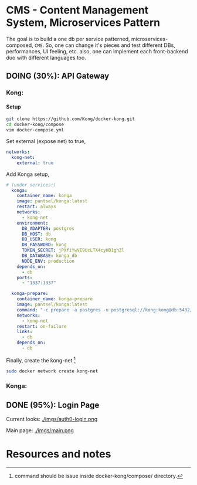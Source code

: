 # CMS - Content Management System, Microservices Pattern

The goal is to build a one db per service patterned, microservices-composed, `CMS`. So, one can change it's pieces and test different DBs, performances, UI feeling, etc. also, one can implement each front-backend duo with different languages too.

## DOING (30%): API Gateway 
### Kong:
#### Setup
``` sh
git clone https://github.com/Kong/docker-kong.git
cd docker-kong/compose
vim docker-compose.yml
```

Set external (expose net) to true,

``` yaml
networks:
  kong-net:
    external: true
```

Add Konga setup,

``` yaml
# (under services:)
  konga:
    container_name: konga
    image: pantsel/konga:latest
    restart: always
    networks:
      - kong-net
    environment:
      DB_ADAPTER: postgres
      DB_HOST: db
      DB_USER: kong
      DB_PASSWORD: kong
      TOKEN_SECRET: jPXfiYwVE9UcLTX4cyHD1ghZl
      DB_DATABASE: konga_db
      NODE_ENV: production
    depends_on:
      - db
    ports:
      - "1337:1337"

  konga-prepare:
    container_name: konga-prepare
    image: pantsel/konga:latest
    command: "-c prepare -a postgres -u postgresql://kong:kong@db:5432/konga_db"
    networks:
      - kong-net
    restart: on-failure
    links:
      - db
    depends_on:
      - db
```

Finally, create the kong-net [^1]

``` sh
sudo docker network create kong-net
```

### Konga:

## DONE (95%): Login Page

Current looks:
[./imgs/auth0-login.png](./imgs/auth0-login.png)

Main page:
[./imgs/main.png](./imgs/main.png)


# Resources and notes
[^1]: command should be issue inside docker-kong/compose/ directory.
